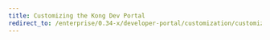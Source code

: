 ```yaml
---
title: Customizing the Kong Dev Portal
redirect_to: /enterprise/0.34-x/developer-portal/customization/customization
---
```


